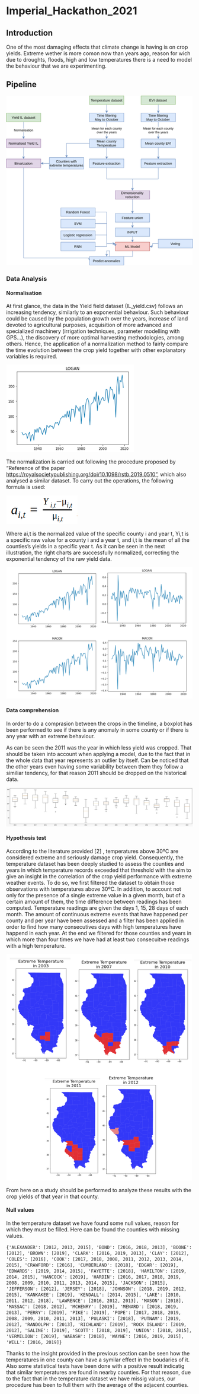 # Imperial_Hackathon_2021

## Introduction
One of the most damaging effects that climate change is having is on crop yields. Extreme wether is more comon now than years ago, reason for wich due to droughts, floods, high and low temperatures there is a need to model the behaviour that we are experimenting.

## Pipeline
![Pipeline](images/pipeline.png)
### Data Analysis
#### Normalisation
At first glance, the data in the Yield field dataset (IL_yield.csv) follows an increasing tendency, similarly to an exponential behaviour. Such behaviour could be caused by the population growth over the years, increase of land devoted to agricultural purposes, acquisition of more advanced and specialized machinery (irrigation techniques, parameter modelling with GPS...), the discovery of more optimal harvesting methodologies, among others. Hence, the application of a normalization method to fairly compare the time evolution between the crop yield together with other explanatory variables is required. 

![Timeline](images/timeline_logan.png)

The normalization is carried out following the procedure proposed by “Reference of the paper https://royalsocietypublishing.org/doi/10.1098/rstb.2019.0510”, which also analysed a similar dataset. To carry out the operations, the following formula is used: 

![normalisation_formula](images/normalisation_formula.png)

Where ai,t is the normalized value of the specific county i and year t,  Yi,t is a specific raw value for a county i and a year t, and  i,t is the mean of all the counties’s yields in a specific year t. 
As it can be seen in the next illustration, the right charts are successfully normalized, correcting the exponential tendency of the raw yield data.  

![Normalization](images/Normalization.png)

#### Data comprehension
In order to do a comprasion between the crops in the timeline, a boxplot has been performed to see if there is any anomaly in some county or if there is any year with an extreme behaviour.

As can be seen the 2011 was the year in which less yield was cropped. That should be taken into account when applying a model, due to the fact that in the whole data that year represents an outlier by itself. Can be noticed that the other years even having some variability between them they follow a similiar tendency, for that reason 2011 should be dropped on the historical data.

![BoxPlot](images/boxplots.jpeg)

#### Hypothesis test 
According to the literature provided [2] , temperatures above 30ºC are considered extreme and seriously damage crop yield. Consequently, the temperature dataset has been deeply studied to assess the counties and years in which temperature records exceeded that threshold with the aim to give an insight in the correlation of the crop yield performance with extreme weather events. 
To do so, we first filtered the dataset to obtain those observations with temperatures above 30ºC. In addition, to account not only for the presence of a single extreme value in a given month, but of a certain amount of them, the time difference between readings has been computed. Temperature readings are given the days 1, 15, 28 days of each month. The amount of continuous extreme events that have happened per county and per year have been assessed and a filter has been applied in order to find how many consecutives days with high temperatures have happend in each year. At the end we filtered for those counties and years in which more than four times we have had at least two consecuitve readings with a high temperature.

![extreme](images/extreme.png)

From here on a study should be performed to analyze these results with the crop yields of that year in that county.


#### Null values
In the temperature dataset we have found some null values, reason for which they must be filled. Here can be found the counties with missing values.
```
{'ALEXANDER': [2012, 2013, 2015], 'BOND': [2016, 2018, 2013], 'BOONE': [2012], 'BROWN': [2019], 'CLARK': [2016, 2019, 2013], 'CLAY': [2012], 'COLES': [2016], 'COOK': [2017, 2018, 2008, 2011, 2012, 2013, 2014, 2015], 'CRAWFORD': [2016], 'CUMBERLAND': [2018], 'EDGAR': [2019], 'EDWARDS': [2019, 2014, 2015], 'FAYETTE': [2018], 'HAMILTON': [2019, 2014, 2015], 'HANCOCK': [2019], 'HARDIN': [2016, 2017, 2018, 2019, 2008, 2009, 2010, 2011, 2013, 2014, 2015], 'JACKSON': [2015], 'JEFFERSON': [2012], 'JERSEY': [2018], 'JOHNSON': [2018, 2019, 2012, 2015], 'KANKAKEE': [2019], 'KENDALL': [2014, 2015], 'LAKE': [2010, 2011, 2012, 2018], 'LAWRENCE': [2016, 2012, 2013], 'MASON': [2018], 'MASSAC': [2018, 2012], 'MCHENRY': [2019], 'MENARD': [2018, 2019, 2013], 'PERRY': [2019], 'PIKE': [2019], 'POPE': [2017, 2018, 2019, 2008, 2009, 2010, 2011, 2013], 'PULASKI': [2018], 'PUTNAM': [2019, 2012], 'RANDOLPH': [2013], 'RICHLAND': [2019], 'ROCK ISLAND': [2019, 2012], 'SALINE': [2019], 'SCOTT': [2018, 2019], 'UNION': [2018, 2015], 'VERMILION': [2019], 'WABASH': [2018], 'WAYNE': [2016, 2019, 2015], 'WILL': [2016, 2019]}
```
Thanks to the insight provided in the previous section can be seen how the temperatures in one county can have a symilar effect in the boudaries of it. Also some statistical tests have been done with a positive result indicatig that similar temperatures are found in nearby counties. For that reason, due to the fact that in the temperature dataset we have missig values, our procedure has been to full them with the average of the adjacent counties.


